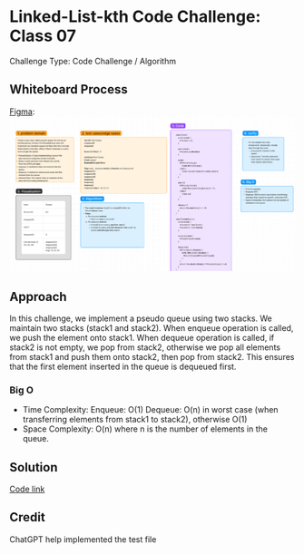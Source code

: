 
# Linked-List-kth Code Challenge: Class 07
Challenge Type: Code Challenge / Algorithm


## Whiteboard Process
[Figma](https://www.figma.com/file/jmvbc5xh4SekB9ZSI23vbg/Code-Challenge-11%3A-stack-queue-pseudo?type=whiteboard&node-id=0-1&t=7RN4HUlZADyw1uIr-0): ![alt text](image.png)


## Approach
In this challenge, we implement a pseudo queue using two stacks. We maintain two stacks (stack1 and stack2). When enqueue operation is called, we push the element onto stack1. When dequeue operation is called, if stack2 is not empty, we pop from stack2, otherwise we pop all elements from stack1 and push them onto stack2, then pop from stack2. This ensures that the first element inserted in the queue is dequeued first.

### Big O
- Time Complexity:
Enqueue: O(1)
Dequeue: O(n) in worst case (when transferring elements from stack1 to stack2), otherwise O(1)
- Space Complexity: O(n) where n is the number of elements in the queue.


## Solution
[Code link](./pseudoQ.js)

## Credit
ChatGPT help implemented the test file




